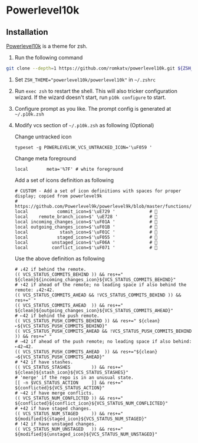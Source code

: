# Powerlevel10k

## Installation
[Powerlevel10k](https://github.com/romkatv/powerlevel10k) is a theme for zsh.

1. Run the following command
```bash
git clone --depth=1 https://github.com/romkatv/powerlevel10k.git ${ZSH_CUSTOM:-~/.oh-my-zsh/custom}/themes/powerlevel10k
```

1. Set `ZSH_THEME="powerlevel10k/powerlevel10k"` in `~/.zshrc`
1. Run `exec zsh` to restart the shell. This will also tricker configuration wizard. If the wizard doesn't start, run `p10k configure` to start.
1. Configure prompt as you like. The prompt config is generated at `~/.p10k.zsh`
1. Modify vcs section of `~/.p10k.zsh` as following (Optional)
    
    Change untracked icon
    ```
    typeset -g POWERLEVEL9K_VCS_UNTRACKED_ICON='\uF059 '
    ```

    Change meta foreground
    ```
    local       meta='%7F' # white foreground
    ```

    Add a set of icons definition as following
    ```
    # CUSTOM - Add a set of icon definitions with spaces for proper display; copied from powerlevel9k
    # https://github.com/Powerlevel9k/powerlevel9k/blob/master/functions/icons.zsh
    local           commit_icon=$'\uE729 '             # 
    local    remote_branch_icon=$' \uE728 '            # 
    local incoming_changes_icon=$'\uF01A '             # 
    local outgoing_changes_icon=$'\uF01B '             # 
    local            stash_icon=$'\uF01C '             # 
    local           staged_icon=$'\uF055 '             # 
    local         unstaged_icon=$'\uF06A '             # 
    local         conflict_icon=$'\uF071 '             # 
    ```

    Use the above definition as following
    ```
    # ⇣42 if behind the remote.
    (( VCS_STATUS_COMMITS_BEHIND )) && res+=" ${clean}${incoming_changes_icon}${VCS_STATUS_COMMITS_BEHIND}"
    # ⇡42 if ahead of the remote; no leading space if also behind the remote: ⇣42⇡42.
    (( VCS_STATUS_COMMITS_AHEAD && !VCS_STATUS_COMMITS_BEHIND )) && res+=" "
    (( VCS_STATUS_COMMITS_AHEAD  )) && res+=" ${clean}${outgoing_changes_icon}${VCS_STATUS_COMMITS_AHEAD}"
    # ⇠42 if behind the push remote.
    (( VCS_STATUS_PUSH_COMMITS_BEHIND )) && res+=" ${clean}⇠${VCS_STATUS_PUSH_COMMITS_BEHIND}"
    (( VCS_STATUS_PUSH_COMMITS_AHEAD && !VCS_STATUS_PUSH_COMMITS_BEHIND )) && res+=" "
    # ⇢42 if ahead of the push remote; no leading space if also behind: ⇠42⇢42.
    (( VCS_STATUS_PUSH_COMMITS_AHEAD  )) && res+="${clean}⇢${VCS_STATUS_PUSH_COMMITS_AHEAD}"
    # *42 if have stashes.
    (( VCS_STATUS_STASHES        )) && res+=" ${clean}${stash_icon}${VCS_STATUS_STASHES}"
    # 'merge' if the repo is in an unusual state.
    [[ -n $VCS_STATUS_ACTION     ]] && res+=" ${conflicted}${VCS_STATUS_ACTION}"
    # ~42 if have merge conflicts.
    (( VCS_STATUS_NUM_CONFLICTED )) && res+=" ${conflicted}${conflict_icon}${VCS_STATUS_NUM_CONFLICTED}"
    # +42 if have staged changes.
    (( VCS_STATUS_NUM_STAGED     )) && res+=" ${modified}${staged_icon}${VCS_STATUS_NUM_STAGED}"
    # !42 if have unstaged changes.
    (( VCS_STATUS_NUM_UNSTAGED   )) && res+=" ${modified}${unstaged_icon}${VCS_STATUS_NUM_UNSTAGED}"
    ```
